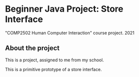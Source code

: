 # Beginner Java Project: Store Interface
"COMP2502	Human Computer Interaction" course project. 2021

## About the project
This is a project, assigned to me from my school.

This is a primitive prototype of a store interface.
